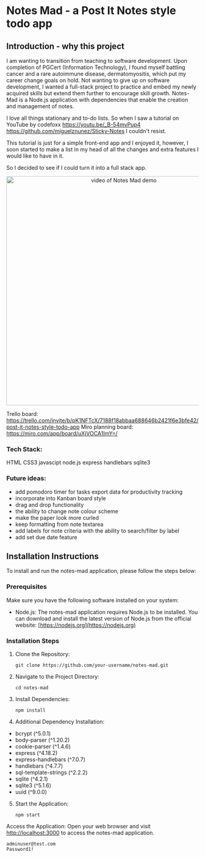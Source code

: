 # Notes Mad  - a Post It Notes style todo app

## Introduction - why this project
I am wanting to transition from teaching to software development.  Upon completion of PGCert (Information Technology), I found myself battling cancer and a rare autoimmune disease, dermatomyositis, which put my career change goals on hold.  Not wanting to give up on software development, I wanted a full-stack project to practice and embed my newly acquired skills but extend them further to encourage skill growth.
Notes-Mad is a Node.js application with dependencies that enable the creation and management of notes.

I love all things stationary and to-do lists. So when I saw a tutorial on YouTube by codefoxx https://youtu.be/_B-54mvPup4  https://github.com/miguelznunez/Sticky-Notes  I couldn't resist.

This tutorial is just for a simple front-end app and I enjoyed it, however, I soon started to make a list in my head of all the changes and extra features I would like to have in it.

So I decided to see if I could turn it into a full stack app.
<p align="center"><img src="Demo.gif" alt="video of Notes Mad demo" width="600"/></p>
  
Trello board:
https://trello.com/invite/b/pK1NFTcX/7188f18abbaa688646b2421f6e3bfe42/post-it-notes-style-todo-app
Miro planning board:
https://miro.com/app/board/uXjVOCA1ImY=/

### Tech Stack:
 HTML
 CSS3
 javascipt
 node.js
 express
 handlebars
 sqlite3
 
### Future ideas:
- add pomodoro timer for tasks export data for productivity tracking
- incorporate into Kanban board style  
- drag and drop functionality
- the ability to change note colour scheme
- make the paper look more curled
- keep formatting from note textarea
- add labels for note criteria with the ability to search/filter by label
- add set due date feature

## Installation Instructions

To install and run the notes-mad application, please follow the steps below:

### Prerequisites

Make sure you have the following software installed on your system:

- Node.js: The notes-mad application requires Node.js to be installed. You can download and install the latest version of Node.js from the official website: [https://nodejs.org](https://nodejs.org)

### Installation Steps

1. Clone the Repository:
   ```
   git clone https://github.com/your-username/notes-mad.git
   ```

2. Navigate to the Project Directory:
   ```
   cd notes-mad
   ```

3. Install Dependencies:
   ```
   npm install
   ```

4. Additional Dependency Installation:
- bcrypt (^5.0.1)
- body-parser (^1.20.2)
- cookie-parser (^1.4.6)
- express (^4.18.2)
- express-handlebars (^7.0.7)
- handlebars (^4.7.7)
- sql-template-strings (^2.2.2)
- sqlite (^4.2.1)
- sqlite3 (^5.1.6)
- uuid (^9.0.0)

5. Start the Application:
   ```
   npm start
   ```
Access the Application:
   Open your web browser and visit [http://localhost:3000](http://localhost:3000) to access the notes-mad application.

    adminuser@test.com
    Password1!

 

##
